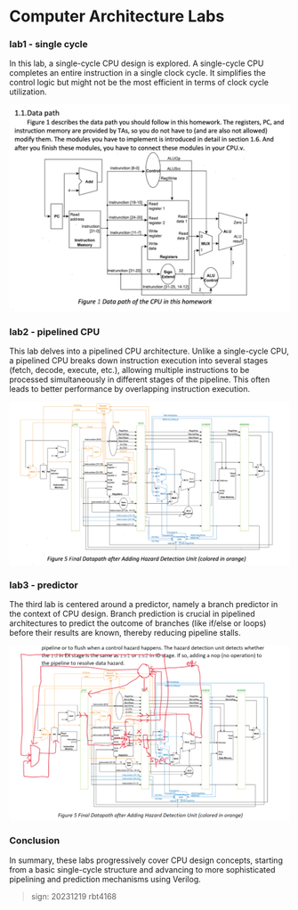 # Computer Architecture Labs

### lab1 - single cycle

In this lab, a single-cycle CPU design is explored. A single-cycle CPU completes an entire instruction in a single clock cycle. It simplifies the control logic but might not be the most efficient in terms of clock cycle utilization.

![l1](assets/1.png)

### lab2 - pipelined CPU

This lab delves into a pipelined CPU architecture. Unlike a single-cycle CPU, a pipelined CPU breaks down instruction execution into several stages (fetch, decode, execute, etc.), allowing multiple instructions to be processed simultaneously in different stages of the pipeline. This often leads to better performance by overlapping instruction execution.

![l2](assets/2.png)

### lab3 - predictor

The third lab is centered around a predictor, namely a branch predictor in the context of CPU design. Branch prediction is crucial in pipelined architectures to predict the outcome of branches (like if/else or loops) before their results are known, thereby reducing pipeline stalls.

![l3](assets/3.png)

### Conclusion

In summary, these labs progressively cover CPU design concepts, starting from a basic single-cycle structure and advancing to more sophisticated pipelining and prediction mechanisms using Verilog.

> sign: 20231219 rbt4168
